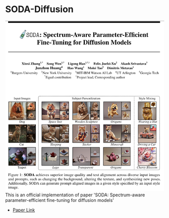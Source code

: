 # SODA-Diffusion

![Paper_Page](./repo/paper_page.png)
This is an official implementation of paper 'SODA: Spectrum-aware parameter-efficient fine-tuning for diffusion models'

- [Paper Link](https://arxiv.org/abs/2405.21050)
